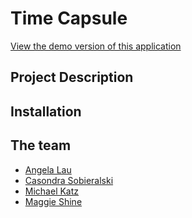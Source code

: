 Time Capsule
==========
[View the demo version of this application](http://crocodiles.herokuapp.com)

## Project Description

## Installation

## The team
* [Angela Lau](https://twitter.com/a2lau)
* [Casondra Sobieralski](mailto:casondra@berkeley.edu)
* [Michael Katz](mailto:mQkatz@gmail.com)
* [Maggie Shine](http://twitter.com/magksh)
